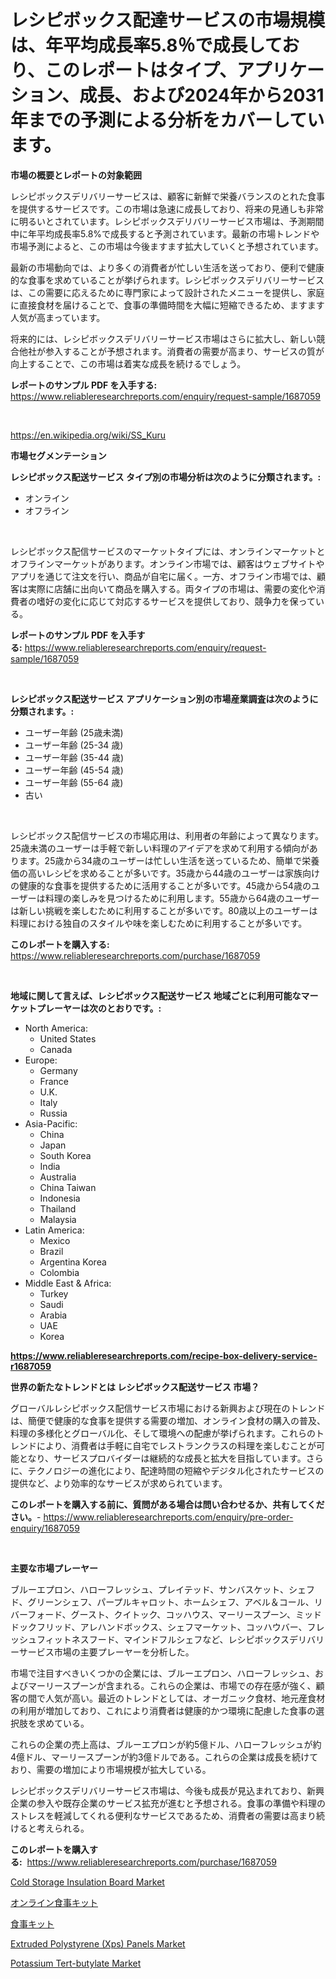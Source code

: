 <p><h1>レシピボックス配達サービスの市場規模は、年平均成長率5.8％で成長しており、このレポートはタイプ、アプリケーション、成長、および2024年から2031年までの予測による分析をカバーしています。</h1></p><p><strong>市場の概要とレポートの対象範囲</strong></p>
<p><p>レシピボックスデリバリーサービスは、顧客に新鮮で栄養バランスのとれた食事を提供するサービスです。この市場は急速に成長しており、将来の見通しも非常に明るいとされています。レシピボックスデリバリーサービス市場は、予測期間中に年平均成長率5.8%で成長すると予測されています。最新の市場トレンドや市場予測によると、この市場は今後ますます拡大していくと予想されています。</p><p>最新の市場動向では、より多くの消費者が忙しい生活を送っており、便利で健康的な食事を求めていることが挙げられます。レシピボックスデリバリーサービスは、この需要に応えるために専門家によって設計されたメニューを提供し、家庭に直接食材を届けることで、食事の準備時間を大幅に短縮できるため、ますます人気が高まっています。</p><p>将来的には、レシピボックスデリバリーサービス市場はさらに拡大し、新しい競合他社が参入することが予想されます。消費者の需要が高まり、サービスの質が向上することで、この市場は着実な成長を続けるでしょう。</p></p>
<p><strong>レポートのサンプル PDF を入手する:</strong> <a href="https://www.reliableresearchreports.com/enquiry/request-sample/1687059">https://www.reliableresearchreports.com/enquiry/request-sample/1687059</a></p>
<p>&nbsp;</p>
<p><a href="https://en.wikipedia.org/wiki/SS_Kuru">https://en.wikipedia.org/wiki/SS_Kuru</a></p>
<p><strong>市場セグメンテーション</strong></p>
<p><strong>レシピボックス配送サービス タイプ別の市場分析は次のように分類されます。:</strong></p>
<p><ul><li>オンライン</li><li>オフライン</li></ul></p>
<p>&nbsp;</p>
<p><p>レシピボックス配信サービスのマーケットタイプには、オンラインマーケットとオフラインマーケットがあります。オンライン市場では、顧客はウェブサイトやアプリを通じて注文を行い、商品が自宅に届く。一方、オフライン市場では、顧客は実際に店舗に出向いて商品を購入する。両タイプの市場は、需要の変化や消費者の嗜好の変化に応じて対応するサービスを提供しており、競争力を保っている。</p></p>
<p><strong>レポートのサンプル PDF を入手する:</strong>&nbsp;<a href="https://www.reliableresearchreports.com/enquiry/request-sample/1687059">https://www.reliableresearchreports.com/enquiry/request-sample/1687059</a></p>
<p>&nbsp;</p>
<p><strong> レシピボックス配送サービス アプリケーション別の市場産業調査は次のように分類されます。:</strong></p>
<p><ul><li>ユーザー年齢 (25歳未満)</li><li>ユーザー年齢 (25-34 歳)</li><li>ユーザー年齢 (35-44 歳)</li><li>ユーザー年齢 (45-54 歳)</li><li>ユーザー年齢 (55-64 歳)</li><li>古い</li></ul></p>
<p>&nbsp;</p>
<p><p>レシピボックス配信サービスの市場応用は、利用者の年齢によって異なります。25歳未満のユーザーは手軽で新しい料理のアイデアを求めて利用する傾向があります。25歳から34歳のユーザーは忙しい生活を送っているため、簡単で栄養価の高いレシピを求めることが多いです。35歳から44歳のユーザーは家族向けの健康的な食事を提供するために活用することが多いです。45歳から54歳のユーザーは料理の楽しみを見つけるために利用します。55歳から64歳のユーザーは新しい挑戦を楽しむために利用することが多いです。80歳以上のユーザーは料理における独自のスタイルや味を楽しむために利用することが多いです。</p></p>
<p><strong>このレポートを購入する:</strong>&nbsp; <a href="https://www.reliableresearchreports.com/purchase/1687059">https://www.reliableresearchreports.com/purchase/1687059</a></p>
<p>&nbsp;</p>
<p><strong>地域に関して言えば、レシピボックス配送サービス 地域ごとに利用可能なマーケットプレーヤーは次のとおりです。:</strong></p>
<p><ul>
    <li>
        North America:
        <ul>
            <li>United States</li>
            <li>Canada</li>
        </ul>
    </li>
    <li>
        Europe:
        <ul>
            <li>Germany</li>
            <li>France</li>
            <li>U.K.</li>
            <li>Italy</li>
            <li>Russia</li>
        </ul>
    </li>
    <li>
        Asia-Pacific:
        <ul>
            <li>China</li>
            <li>Japan</li>
            <li>South Korea</li>
            <li>India</li>
            <li>Australia</li>
            <li>China Taiwan</li>
            <li>Indonesia</li>
            <li>Thailand</li>
            <li>Malaysia</li>
        </ul>
    </li>
    <li>
        Latin America:
        <ul>
            <li>Mexico</li>
            <li>Brazil</li>
            <li>Argentina Korea</li>
            <li>Colombia</li>
        </ul>
    </li>
    <li>
        Middle East & Africa:
        <ul>
            <li>Turkey</li>
            <li>Saudi</li>
            <li>Arabia</li>
            <li>UAE</li>
            <li>Korea</li>
        </ul>
    </li>
    </ul></p>
<p><strong><a href="https://www.reliableresearchreports.com/recipe-box-delivery-service-r1687059">https://www.reliableresearchreports.com/recipe-box-delivery-service-r1687059</a></strong>&nbsp;</p>
<p><strong>世界の新たなトレンドとは レシピボックス配送サービス 市場？</strong></p>
<p><p>グローバルレシピボックス配信サービス市場における新興および現在のトレンドは、簡便で健康的な食事を提供する需要の増加、オンライン食材の購入の普及、料理の多様化とグローバル化、そして環境への配慮が挙げられます。これらのトレンドにより、消費者は手軽に自宅でレストランクラスの料理を楽しむことが可能となり、サービスプロバイダーは継続的な成長と拡大を目指しています。さらに、テクノロジーの進化により、配達時間の短縮やデジタル化されたサービスの提供など、より効率的なサービスが求められています。</p></p>
<p><strong>このレポートを購入する前に、質問がある場合は問い合わせるか、共有してください。</strong>- <a href="https://www.reliableresearchreports.com/enquiry/pre-order-enquiry/1687059">https://www.reliableresearchreports.com/enquiry/pre-order-enquiry/1687059</a></p>
<p>&nbsp;</p>
<p><strong>主要な市場プレーヤー</strong></p>
<p><p>ブルーエプロン、ハローフレッシュ、プレイテッド、サンバスケット、シェフド、グリーンシェフ、パープルキャロット、ホームシェフ、アベル＆コール、リバーフォード、グースト、クイトック、コッハウス、マーリースプーン、ミッドドックフリッド、アレハンドボックス、シェフマーケット、コッハウバー、フレッシュフィットネスフード、マインドフルシェフなど、レシピボックスデリバリーサービス市場の主要プレーヤーを分析した。</p><p>市場で注目すべきいくつかの企業には、ブルーエプロン、ハローフレッシュ、およびマーリースプーンが含まれる。これらの企業は、市場での存在感が強く、顧客の間で人気が高い。最近のトレンドとしては、オーガニック食材、地元産食材の利用が増加しており、これにより消費者は健康的かつ環境に配慮した食事の選択肢を求めている。</p><p>これらの企業の売上高は、ブルーエプロンが約5億ドル、ハローフレッシュが約4億ドル、マーリースプーンが約3億ドルである。これらの企業は成長を続けており、需要の増加により市場規模が拡大している。</p><p>レシピボックスデリバリーサービス市場は、今後も成長が見込まれており、新興企業の参入や既存企業のサービス拡充が進むと予想される。食事の準備や料理のストレスを軽減してくれる便利なサービスであるため、消費者の需要は高まり続けると考えられる。</p></p>
<p><strong>このレポートを購入する:</strong>&nbsp;&nbsp;<a href="https://www.reliableresearchreports.com/purchase/1687059">https://www.reliableresearchreports.com/purchase/1687059</a></p>
<p><p><a href="https://medium.com/@haangelat16/global-cold-storage-insulation-board-market-exploring-market-share-market-trends-and-future-f83aabdaf466">Cold Storage Insulation Board Market</a></p><p><a href="https://github.com/DanykaKilback/Market-Research-Report-List-2/blob/main/7065907185791.md">オンライン食事キット</a></p><p><a href="https://github.com/RandallRunte2023/Market-Research-Report-List-2/blob/main/1249751185790.md">食事キット</a></p><p><a href="https://medium.com/@jeancoleman732/global-extruded-polystyrene-xps-panels-market-analysis-trends-forecasts-and-growth-0f513894c783">Extruded Polystyrene (Xps) Panels Market</a></p><p><a href="https://github.com/perkinscortes152/Market-Research-Report-List-1/blob/main/potassium-tert-butylate-market.md">Potassium Tert-butylate Market</a></p></p>